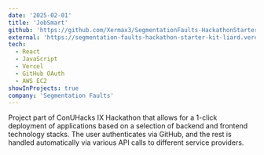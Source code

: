 ```yaml
---
date: '2025-02-01'
title: 'JobSmart'
github: 'https://github.com/Xermax3/SegmentationFaults-HackathonStarterKit'
external: 'https://segmentation-faults-hackathon-starter-kit-liard.vercel.app/'
tech:
  - React
  - JavaScript
  - Vercel
  - GitHub OAuth
  - AWS EC2
showInProjects: true
company: 'Segmentation Faults'
---
```


Project part of ConUHacks IX Hackathon that allows for a 1-click deployment of applications based on a selection of backend and frontend technology stacks. The user authenticates via GitHub, and the rest is handled automatically via various API calls to different service providers.
